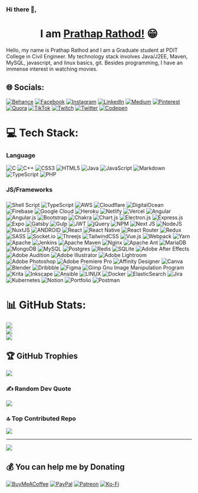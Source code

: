 ### Hi there 👋, 
<h1 align="center">I am <a href="https://prathaprathod.in" target="_blank">Prathap Rathod!</a> 😁</h1>
<!--
- 🔭 I’m currently working on ...
- 🌱 I’m currently learning ...
- 👯 I’m looking to collaborate on ...
- 🤔 I’m looking for help with ...
- 💬 Ask me about ...
- 📫 How to reach me: ...
- 😄 Pronouns: ...
- ⚡ Fun fact: ...
- 🤔 I’m looking for help with Statistics
- 👯 I’m looking to collaborate on ...
-->

Hello, my name is Prathap Rathod and I am a Graduate student at PDIT College in Civil Engineer. My technology stack involves Java/J2EE, Maven, MySQL, javascript, and linux basics, git. Besides programming, I have an immense interest in watching movies.


## 🌐 Socials:
[![Behance](https://img.shields.io/badge/Behance-1769ff?logo=behance&logoColor=white)](https://behance.net/prathaprathod) [![Facebook](https://img.shields.io/badge/Facebook-%231877F2.svg?logo=Facebook&logoColor=white)](https://facebook.com/prathapratthod) [![Instagram](https://img.shields.io/badge/Instagram-%23E4405F.svg?logo=Instagram&logoColor=white)](https://instagram.com/prathaprathod) [![LinkedIn](https://img.shields.io/badge/LinkedIn-%230077B5.svg?logo=linkedin&logoColor=white)](https://linkedin.com/in/prathaprathod) [![Medium](https://img.shields.io/badge/Medium-12100E?logo=medium&logoColor=white)](https://medium.com/@prathaprathod) [![Pinterest](https://img.shields.io/badge/Pinterest-%23E60023.svg?logo=Pinterest&logoColor=white)](https://pinterest.com/prathapratthod) [![Quora](https://img.shields.io/badge/Quora-%23B92B27.svg?logo=Quora&logoColor=white)](https://quora.com/profile/Prathap-Rathod) [![TikTok](https://img.shields.io/badge/TikTok-%23000000.svg?logo=TikTok&logoColor=white)](https://tiktok.com/@prathaprathod) [![Twitch](https://img.shields.io/badge/Twitch-%239146FF.svg?logo=Twitch&logoColor=white)](https://twitch.tv/prathaprathod) [![Twitter](https://img.shields.io/badge/Twitter-%231DA1F2.svg?logo=Twitter&logoColor=white)](https://twitter.com/prathapratthod) [![Codepen](https://img.shields.io/badge/Codepen-000000?logo=codepen&logoColor=white)](https://codepen.io/prathaprathod) 

# 💻 Tech Stack:

### Language
![C](https://img.shields.io/badge/c-%2300599C.svg?style=flat&logo=c&logoColor=white) ![C++](https://img.shields.io/badge/c++-%2300599C.svg?style=flat&logo=c%2B%2B&logoColor=white) ![CSS3](https://img.shields.io/badge/css3-%231572B6.svg?style=flat&logo=css3&logoColor=white) ![HTML5](https://img.shields.io/badge/html5-%23E34F26.svg?style=flat&logo=html5&logoColor=white) ![Java](https://img.shields.io/badge/java-%23ED8B00.svg?style=flat&logo=java&logoColor=white) ![JavaScript](https://img.shields.io/badge/javascript-%23323330.svg?style=flat&logo=javascript&logoColor=%23F7DF1E) ![Markdown](https://img.shields.io/badge/markdown-%23000000.svg?style=flat&logo=markdown&logoColor=white) ![TypeScript](https://img.shields.io/badge/typescript-%23007ACC.svg?style=flat&logo=typescript&logoColor=white) ![PHP](https://img.shields.io/badge/php-%23777BB4.svg?style=flat&logo=php&logoColor=white)

### JS/Frameworks

### 
![Shell Script](https://img.shields.io/badge/shell_script-%23121011.svg?logo=gnu-bash&logoColor=white) ![TypeScript](https://img.shields.io/badge/typescript-%23007ACC.svg?logo=typescript&logoColor=white) ![AWS](https://img.shields.io/badge/AWS-%23FF9900.svg?logo=amazon-aws&logoColor=white) ![Cloudflare](https://img.shields.io/badge/Cloudflare-F38020?logo=Cloudflare&logoColor=white) ![DigitalOcean](https://img.shields.io/badge/DigitalOcean-%230167ff.svg?logo=digitalOcean&logoColor=white) ![Firebase](https://img.shields.io/badge/firebase-%23039BE5.svg?logo=firebase) ![Google Cloud](https://img.shields.io/badge/Google%20Cloud-%234285F4.svg?logo=google-cloud&logoColor=white) ![Heroku](https://img.shields.io/badge/heroku-%23430098.svg?logo=heroku&logoColor=white) ![Netlify](https://img.shields.io/badge/netlify-%23000000.svg?logo=netlify&logoColor=#00C7B7) ![Vercel](https://img.shields.io/badge/vercel-%23000000.svg?logo=vercel&logoColor=white) ![Angular](https://img.shields.io/badge/angular-%23DD0031.svg?logo=angular&logoColor=white) ![Angular.js](https://img.shields.io/badge/angular.js-%23E23237.svg?logo=angularjs&logoColor=white) ![Bootstrap](https://img.shields.io/badge/bootstrap-%23563D7C.svg?logo=bootstrap&logoColor=white) ![Chakra](https://img.shields.io/badge/chakra-%234ED1C5.svg?logo=chakraui&logoColor=white) ![Chart.js](https://img.shields.io/badge/chart.js-F5788D.svg?logo=chart.js&logoColor=white) ![Electron.js](https://img.shields.io/badge/Electron-191970?logo=Electron&logoColor=white) ![Express.js](https://img.shields.io/badge/express.js-%23404d59.svg?logo=express&logoColor=%2361DAFB) ![Expo](https://img.shields.io/badge/expo-1C1E24?logo=expo&logoColor=#D04A37) ![Gatsby](https://img.shields.io/badge/Gatsby-%23663399.svg?logo=gatsby&logoColor=white) ![Gulp](https://img.shields.io/badge/GULP-%23CF4647.svg?logo=gulp&logoColor=white) ![JWT](https://img.shields.io/badge/JWT-black?logo=JSON%20web%20tokens) ![jQuery](https://img.shields.io/badge/jquery-%230769AD.svg?logo=jquery&logoColor=white) ![NPM](https://img.shields.io/badge/NPM-%23000000.svg?logo=npm&logoColor=white) ![Next JS](https://img.shields.io/badge/Next-black?logo=next.js&logoColor=white) ![NodeJS](https://img.shields.io/badge/node.js-6DA55F?logo=node.js&logoColor=white) ![NuxtJS](https://img.shields.io/badge/Nuxt-black?logo=nuxt.js&logoColor=white) ![ANDROID](https://img.shields.io/badge/android-%2320232a.svg?logo=android&logoColor=%a4c639) ![React](https://img.shields.io/badge/react-%2320232a.svg?logo=react&logoColor=%2361DAFB) ![React Native](https://img.shields.io/badge/react_native-%2320232a.svg?logo=react&logoColor=%2361DAFB) ![React Router](https://img.shields.io/badge/React_Router-CA4245?logo=react-router&logoColor=white) ![Redux](https://img.shields.io/badge/redux-%23593d88.svg?logo=redux&logoColor=white) ![SASS](https://img.shields.io/badge/SASS-hotpink.svg?logo=SASS&logoColor=white) ![Socket.io](https://img.shields.io/badge/Socket.io-black?logo=socket.io&badgeColor=010101) ![Threejs](https://img.shields.io/badge/threejs-black?logo=three.js&logoColor=white) ![TailwindCSS](https://img.shields.io/badge/tailwindcss-%2338B2AC.svg?logo=tailwind-css&logoColor=white) ![Vue.js](https://img.shields.io/badge/vuejs-%2335495e.svg?logo=vuedotjs&logoColor=%234FC08D) ![Webpack](https://img.shields.io/badge/webpack-%238DD6F9.svg?logo=webpack&logoColor=black) ![Yarn](https://img.shields.io/badge/yarn-%232C8EBB.svg?logo=yarn&logoColor=white) ![Apache](https://img.shields.io/badge/apache-%23D42029.svg?logo=apache&logoColor=white) ![Jenkins](https://img.shields.io/badge/jenkins-%232C5263.svg?logo=jenkins&logoColor=white) ![Apache Maven](https://img.shields.io/badge/Apache%20Maven-C71A36?logo=Apache%20Maven&logoColor=white) ![Nginx](https://img.shields.io/badge/nginx-%23009639.svg?logo=nginx&logoColor=white) ![Apache Ant](https://img.shields.io/badge/Apache%20Ant-A81C7D?logo=Apache%20Ant&logoColor=white) ![MariaDB](https://img.shields.io/badge/MariaDB-003545?logo=mariadb&logoColor=white) ![MongoDB](https://img.shields.io/badge/MongoDB-%234ea94b.svg?logo=mongodb&logoColor=white) ![MySQL](https://img.shields.io/badge/mysql-%2300f.svg?logo=mysql&logoColor=white) ![Postgres](https://img.shields.io/badge/postgres-%23316192.svg?logo=postgresql&logoColor=white) ![Redis](https://img.shields.io/badge/redis-%23DD0031.svg?logo=redis&logoColor=white) ![SQLite](https://img.shields.io/badge/sqlite-%2307405e.svg?logo=sqlite&logoColor=white) ![Adobe After Effects](https://img.shields.io/badge/Adobe%20After%20Effects-9999FF.svg?logo=Adobe%20After%20Effects&logoColor=white) ![Adobe Audition](https://img.shields.io/badge/Adobe%20Audition-9999FF.svg?logo=Adobe%20Audition&logoColor=white) ![Adobe Illustrator](https://img.shields.io/badge/adobeillustrator-%23FF9A00.svg?logo=adobeillustrator&logoColor=white) ![Adobe Lightroom](https://img.shields.io/badge/Adobe%20Lightroom-31A8FF.svg?logo=Adobe%20Lightroom&logoColor=white) ![Adobe Photoshop](https://img.shields.io/badge/adobephotoshop-%2331A8FF.svg?logo=adobephotoshop&logoColor=white) ![Adobe Premiere Pro](https://img.shields.io/badge/Adobe%20Premiere%20Pro-9999FF.svg?logo=Adobe%20Premiere%20Pro&logoColor=white) ![Affinity Designer](https://img.shields.io/badge/affinitydesginer-%231B72BE.svg?logo=affinity-designer&logoColor=white) ![Canva](https://img.shields.io/badge/Canva-%2300C4CC.svg?logo=Canva&logoColor=white) ![Blender](https://img.shields.io/badge/blender-%23F5792A.svg?logo=blender&logoColor=white) ![Dribbble](https://img.shields.io/badge/Dribbble-EA4C89?logo=dribbble&logoColor=white) 	![Figma](https://img.shields.io/badge/figma-%23F24E1E.svg?logo=figma&logoColor=white) ![Gimp Gnu Image Manipulation Program](https://img.shields.io/badge/Gimp-657D8B?logo=gimp&logoColor=FFFFFF) ![Krita](https://img.shields.io/badge/Krita-203759?logo=krita&logoColor=EEF37B) ![Inkscape](https://img.shields.io/badge/Inkscape-e0e0e0?logo=inkscape&logoColor=080A13) ![Ansible](https://img.shields.io/badge/ansible-%231A1918.svg?logo=ansible&logoColor=white) ![LINUX](https://img.shields.io/badge/Linux-FCC624?logo=linux&logoColor=black) ![Docker](https://img.shields.io/badge/docker-%230db7ed.svg?logo=docker&logoColor=white) ![ElasticSearch](https://img.shields.io/badge/-ElasticSearch-005571?logo=elasticsearch) ![Jira](https://img.shields.io/badge/jira-%230A0FFF.svg?logo=jira&logoColor=white) ![Kubernetes](https://img.shields.io/badge/kubernetes-%23326ce5.svg?logo=kubernetes&logoColor=white) ![Notion](https://img.shields.io/badge/Notion-%23000000.svg?logo=notion&logoColor=white) ![Portfolio](https://img.shields.io/badge/Portfolio-%23000000.svg?logo=firefox&logoColor=#FF7139) ![Postman](https://img.shields.io/badge/Postman-FF6C37?logo=postman&logoColor=white)
# 📊 GitHub Stats:
![](https://github-readme-stats.vercel.app/api?username=prathaprathod&theme=dark&hide_border=false&include_all_commits=true&count_private=true)<br/>
![](https://github-readme-streak-stats.herokuapp.com/?user=prathaprathod&theme=dark&hide_border=false)<br/>
![](https://github-readme-stats.vercel.app/api/top-langs/?username=prathaprathod&theme=dark&hide_border=false&include_all_commits=true&count_private=true&layout=compact)

## 🏆 GitHub Trophies
![](https://github-profile-trophy.vercel.app/?username=prathaprathod&theme=radical&no-frame=false&no-bg=true&margin-w=4)

### ✍️ Random Dev Quote
![](https://quotes-github-readme.vercel.app/api?type=horizontal&theme=radical)

### 🔝 Top Contributed Repo
![](https://github-contributor-stats.vercel.app/api?username=prathaprathod&limit=5&theme=gitdimmed&combine_all_yearly_contributions=true)

---
[![](https://visitcount.itsvg.in/api?id=prathaprathod&icon=0&color=3)](https://visitcount.itsvg.in)

  ## 💰 You can help me by Donating
  [![BuyMeACoffee](https://img.shields.io/badge/Buy%20Me%20a%20Coffee-ffdd00?style=for-the-badge&logo=buy-me-a-coffee&logoColor=black)](https://buymeacoffee.com/prathaprathod) [![PayPal](https://img.shields.io/badge/PayPal-00457C?style=for-the-badge&logo=paypal&logoColor=white)](https://paypal.me/prathapraathod) [![Patreon](https://img.shields.io/badge/Patreon-F96854?style=for-the-badge&logo=patreon&logoColor=white)](https://patreon.com/prathaprathod) [![Ko-Fi](https://img.shields.io/badge/Ko--fi-F16061?style=for-the-badge&logo=ko-fi&logoColor=white)](https://ko-fi.com/prathaprathod)
